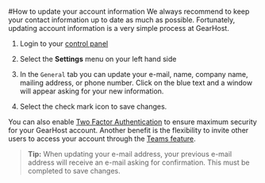 #How to update your account information
We always recommend to keep your contact information up to date as much as possible. Fortunately, updating account information is a very simple process at GearHost.

 1. Login to your [control panel](https://my.gearhost.com) 

 2. Select the **Settings** menu on your left hand side
 
 3. In the `General` tab  you can update your e-mail, name, company name, mailing address, or phone number. Click on the blue text and a window will appear asking for your new information. 
 4. Select the check mark icon to save changes.

You can also enable [Two Factor Authentication](https://www.gearhost.com/documentation/two-factor-authentication) to ensure maximum security for your GearHost account. Another benefit is the flexibility to invite other users to access your account through the [Teams feature](https://www.gearhost.com/documentation/teams).

>**Tip:** When updating your e-mail address, your previous e-mail address will receive an e-mail asking for confirmation. This must be completed to save changes.
